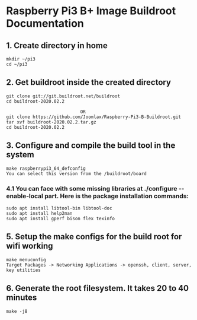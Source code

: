 # Raspberry Pi3 B+ Image Buildroot Documentation

## 1. Create directory in home

```
mkdir ~/pi3
cd ~/pi3
```
## 2. Get buildroot inside the created directory

```
git clone git://git.buildroot.net/buildroot
cd buildroot-2020.02.2

                            OR 
git clone https://github.com/Joomlax/Raspberry-Pi3-B-Buildroot.git
tar xvf buildroot-2020.02.2.tar.gz
cd buildroot-2020.02.2
```
## 3. Configure and compile the build tool in the system

```
make raspberrypi3_64_defconfig
You can select this version from the /buildroot/board
```

### 4.1 You can face with some missing libraries at **./configure --enable-local** part. Here is the package installation commands: 

```
sudo apt install libtool-bin libtool-doc
sudo apt install help2man
sudo apt install gperf bison flex texinfo
```

## 5. Setup the make configs for the build root for wifi working

```
make menuconfig
Target Packages -> Networking Applications -> openssh, client, server, key utilities
```

## 6. Generate the root filesystem. It takes 20 to 40 minutes

```
make -j8
```


